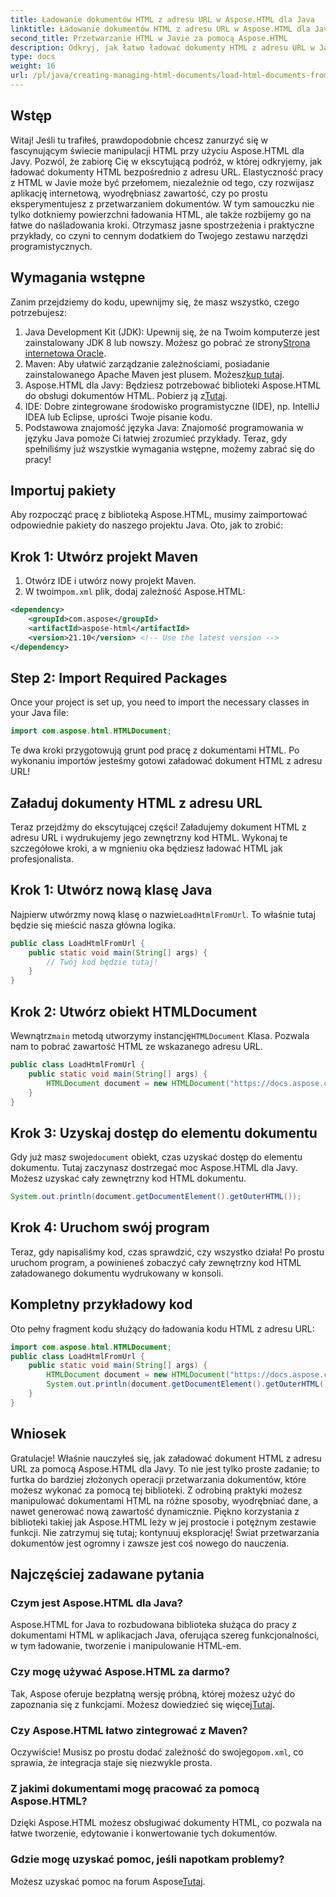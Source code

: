 ```yaml
---
title: Ładowanie dokumentów HTML z adresu URL w Aspose.HTML dla Java
linktitle: Ładowanie dokumentów HTML z adresu URL w Aspose.HTML dla Java
second_title: Przetwarzanie HTML w Javie za pomocą Aspose.HTML
description: Odkryj, jak łatwo ładować dokumenty HTML z adresu URL w Javie za pomocą Aspose.HTML. Zawiera samouczek krok po kroku.
type: docs
weight: 16
url: /pl/java/creating-managing-html-documents/load-html-documents-from-url/
---
```

## Wstęp
Witaj! Jeśli tu trafiłeś, prawdopodobnie chcesz zanurzyć się w fascynującym świecie manipulacji HTML przy użyciu Aspose.HTML dla Javy. Pozwól, że zabiorę Cię w ekscytującą podróż, w której odkryjemy, jak ładować dokumenty HTML bezpośrednio z adresu URL. Elastyczność pracy z HTML w Javie może być przełomem, niezależnie od tego, czy rozwijasz aplikację internetową, wyodrębniasz zawartość, czy po prostu eksperymentujesz z przetwarzaniem dokumentów.
W tym samouczku nie tylko dotkniemy powierzchni ładowania HTML, ale także rozbijemy go na łatwe do naśladowania kroki. Otrzymasz jasne spostrzeżenia i praktyczne przykłady, co czyni to cennym dodatkiem do Twojego zestawu narzędzi programistycznych.
## Wymagania wstępne
Zanim przejdziemy do kodu, upewnijmy się, że masz wszystko, czego potrzebujesz:
1.  Java Development Kit (JDK): Upewnij się, że na Twoim komputerze jest zainstalowany JDK 8 lub nowszy. Możesz go pobrać ze strony[Strona internetowa Oracle](https://www.oracle.com/java/technologies/javase-jdk11-downloads.html).
2.  Maven: Aby ułatwić zarządzanie zależnościami, posiadanie zainstalowanego Apache Maven jest plusem. Możesz[kup tutaj](https://maven.apache.org/download.cgi).
3. Aspose.HTML dla Javy: Będziesz potrzebować biblioteki Aspose.HTML do obsługi dokumentów HTML. Pobierz ją z[Tutaj](https://releases.aspose.com/html/java/). 
4. IDE: Dobre zintegrowane środowisko programistyczne (IDE), np. IntelliJ IDEA lub Eclipse, uprości Twoje pisanie kodu.
5. Podstawowa znajomość języka Java: Znajomość programowania w języku Java pomoże Ci łatwiej zrozumieć przykłady.
Teraz, gdy spełniliśmy już wszystkie wymagania wstępne, możemy zabrać się do pracy!
## Importuj pakiety
Aby rozpocząć pracę z biblioteką Aspose.HTML, musimy zaimportować odpowiednie pakiety do naszego projektu Java. Oto, jak to zrobić:
## Krok 1: Utwórz projekt Maven
1. Otwórz IDE i utwórz nowy projekt Maven.
2.  W twoim`pom.xml` plik, dodaj zależność Aspose.HTML:
   ```xml
   <dependency>
       <groupId>com.aspose</groupId>
       <artifactId>aspose-html</artifactId>
       <version>21.10</version> <!-- Use the latest version -->
   </dependency>
```
## Step 2: Import Required Packages
Once your project is set up, you need to import the necessary classes in your Java file:
```java
import com.aspose.html.HTMLDocument;
```
Te dwa kroki przygotowują grunt pod pracę z dokumentami HTML. Po wykonaniu importów jesteśmy gotowi załadować dokument HTML z adresu URL!
## Załaduj dokumenty HTML z adresu URL
Teraz przejdźmy do ekscytującej części! Załadujemy dokument HTML z adresu URL i wydrukujemy jego zewnętrzny kod HTML. Wykonaj te szczegółowe kroki, a w mgnieniu oka będziesz ładować HTML jak profesjonalista.
## Krok 1: Utwórz nową klasę Java
 Najpierw utwórzmy nową klasę o nazwie`LoadHtmlFromUrl`. To właśnie tutaj będzie się mieścić nasza główna logika.
```java
public class LoadHtmlFromUrl {
    public static void main(String[] args) {
        // Twój kod będzie tutaj!
    }
}
```
## Krok 2: Utwórz obiekt HTMLDocument
 Wewnątrz`main` metodą utworzymy instancję`HTMLDocument` Klasa. Pozwala nam to pobrać zawartość HTML ze wskazanego adresu URL.
```java
public class LoadHtmlFromUrl {
    public static void main(String[] args) {
        HTMLDocument document = new HTMLDocument("https://docs.aspose.com/html/net/creating-a-document/document.html");
    }
}
```
## Krok 3: Uzyskaj dostęp do elementu dokumentu
 Gdy już masz swoje`document` obiekt, czas uzyskać dostęp do elementu dokumentu. Tutaj zaczynasz dostrzegać moc Aspose.HTML dla Javy. Możesz uzyskać cały zewnętrzny kod HTML dokumentu.
```java
System.out.println(document.getDocumentElement().getOuterHTML());
```
## Krok 4: Uruchom swój program
Teraz, gdy napisaliśmy kod, czas sprawdzić, czy wszystko działa! Po prostu uruchom program, a powinieneś zobaczyć cały zewnętrzny kod HTML załadowanego dokumentu wydrukowany w konsoli.
## Kompletny przykładowy kod
Oto pełny fragment kodu służący do ładowania kodu HTML z adresu URL:
```java
import com.aspose.html.HTMLDocument;
public class LoadHtmlFromUrl {
    public static void main(String[] args) {
        HTMLDocument document = new HTMLDocument("https://docs.aspose.com/html/net/creating-a-document/document.html");
        System.out.println(document.getDocumentElement().getOuterHTML());
    }
}
```
## Wniosek
Gratulacje! Właśnie nauczyłeś się, jak załadować dokument HTML z adresu URL za pomocą Aspose.HTML dla Javy. To nie jest tylko proste zadanie; to furtka do bardziej złożonych operacji przetwarzania dokumentów, które możesz wykonać za pomocą tej biblioteki. Z odrobiną praktyki możesz manipulować dokumentami HTML na różne sposoby, wyodrębniać dane, a nawet generować nową zawartość dynamicznie.
Piękno korzystania z biblioteki takiej jak Aspose.HTML leży w jej prostocie i potężnym zestawie funkcji. Nie zatrzymuj się tutaj; kontynuuj eksplorację! Świat przetwarzania dokumentów jest ogromny i zawsze jest coś nowego do nauczenia.
## Najczęściej zadawane pytania
### Czym jest Aspose.HTML dla Java?  
Aspose.HTML for Java to rozbudowana biblioteka służąca do pracy z dokumentami HTML w aplikacjach Java, oferująca szereg funkcjonalności, w tym ładowanie, tworzenie i manipulowanie HTML-em.
### Czy mogę używać Aspose.HTML za darmo?  
 Tak, Aspose oferuje bezpłatną wersję próbną, której możesz użyć do zapoznania się z funkcjami. Możesz dowiedzieć się więcej[Tutaj](https://releases.aspose.com/).
### Czy Aspose.HTML łatwo zintegrować z Maven?  
 Oczywiście! Musisz po prostu dodać zależność do swojego`pom.xml`, co sprawia, że integracja staje się niezwykle prosta.
### Z jakimi dokumentami mogę pracować za pomocą Aspose.HTML?  
Dzięki Aspose.HTML możesz obsługiwać dokumenty HTML, co pozwala na łatwe tworzenie, edytowanie i konwertowanie tych dokumentów.
### Gdzie mogę uzyskać pomoc, jeśli napotkam problemy?  
 Możesz uzyskać pomoc na forum Aspose[Tutaj](https://forum.aspose.com/c/html/29).